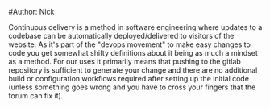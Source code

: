 #Author: Nick

Continuous delivery is a method in software engineering where updates to a codebase can be automatically deployed/delivered to visitors of the website. As it's part of the "devops movement" to make easy changes to code you get somewhat shifty definitions about it being as much a mindset as a method. For our uses it primarily means that pushing to the gitlab repository is sufficient to generate your change and there are no additional build or configuration workflows required after setting up the initial code (unless something goes wrong and you have to cross your fingers that the forum can fix it).